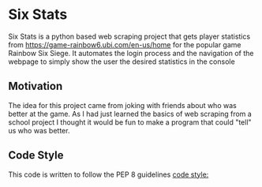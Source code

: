 # Six Stats
Six Stats is a python based web scraping project that gets player statistics from https://game-rainbow6.ubi.com/en-us/home for the popular game Rainbow Six Siege. It automates the login process and the navigation of the webpage to simply show the user the desired statistics in the console

## Motivation
The idea for this project came from joking with friends about who was better at the game. As I had just learned the basics of web scraping from a school project I thought it would be fun to make a program that could "tell" us who was better.

## Code Style
This code is written to follow the PEP 8 guidelines
[code style:](https://www.python.org/dev/peps/pep-0008/)
